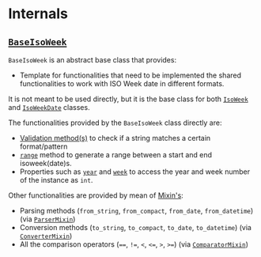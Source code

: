 # Internals

## [`BaseIsoWeek`](../api/baseisoweek.md)

`BaseIsoWeek` is an abstract base class that provides:

- Template for functionalities that need to be implemented the shared functionalities to work with ISO Week date in different formats.

It is not meant to be used directly, but it is the base class for both [`IsoWeek`](../api/isoweek.md) and [`IsoWeekDate`](../api/isoweekdate.md) classes.

The functionalities provided by the `BaseIsoWeek` class directly are:

- [Validation method(s)](../api/baseisoweek.md#iso_week_date.base.BaseIsoWeek.validate) to check if a string matches a certain format/pattern
- [`range`](../api/baseisoweek.md#iso_week_date.base.BaseIsoWeek.range) method to generate a range between a start and end isoweek(date)s.
- Properties such as [`year`](../api/baseisoweek.md#iso_week_date.base.BaseIsoWeek.year) and [`week`](../api/baseisoweek.md#iso_week_date.base.BaseIsoWeek.week) to access the year and week number of the instance as `int`.

Other functionalities are provided by mean of [Mixin's](../api/mixins.md):

- Parsing methods (`from_string`, `from_compact`, `from_date`, `from_datetime`) (via [`ParserMixin`](../api/mixins.md#iso_week_date.mixin.ParserMixin))
- Conversion methods (`to_string`, `to_compact`, `to_date`, `to_datetime`) (via [`ConverterMixin`](../api/mixins.md#iso_week_date.mixin.ConverterMixin))
- All the comparison operators (`==`, `!=`, `<`, `<=`, `>`, `>=`) (via [`ComparatorMixin`](../api/mixins.md#iso_week_date.mixin.ComparatorMixin))
